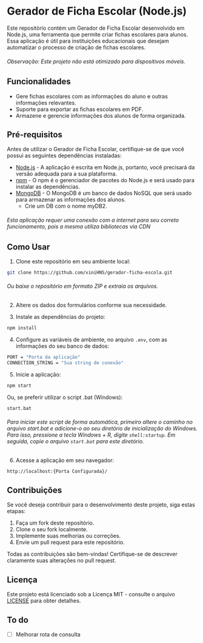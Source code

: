 # Gerador de Ficha Escolar (Node.js)

Este repositório contém um Gerador de Ficha Escolar desenvolvido em Node.js, uma ferramenta que permite criar fichas escolares para alunos. Essa aplicação é útil para instituições educacionais que desejam automatizar o processo de criação de fichas escolares.
###### Observação: Este projeto não está otimizado para dispositivos móveis.

## Funcionalidades

- Gere fichas escolares com as informações do aluno e outras informações relevantes.
- Suporte para exportar as fichas escolares em PDF.
- Armazene e gerencie informações dos alunos de forma organizada.

## Pré-requisitos

Antes de utilizar o Gerador de Ficha Escolar, certifique-se de que você possui as seguintes dependências instaladas:

- [Node.js](https://nodejs.org/) - A aplicação é escrita em Node.js, portanto, você precisará da versão adequada para a sua plataforma.
- [npm](https://www.npmjs.com/) - O npm é o gerenciador de pacotes do Node.js e será usado para instalar as dependências.
- [MongoDB](https://www.mongodb.com/) - O MongoDB é um banco de dados NoSQL que será usado para armazenar as informações dos alunos.
  - Crie um DB com o nome myDB2.
 ###### Esta aplicação requer uma conexão com a internet para seu correto funcionamento, pois a mesma utiliza bibliotecas via CDN

## Como Usar

1. Clone este repositório em seu ambiente local:

```bash
git clone https://github.com/viniHNS/gerador-ficha-escola.git
```
 ###### Ou baixe o repositório em formato ZIP e extraia os arquivos.

2. Altere os dados dos formulários conforme sua necessidade.


3. Instale as dependências do projeto:

```bash
npm install
```
4. Configure as variáveis de ambiente, no arquivo `.env`, com as informações do seu banco de dados:

```bash
PORT = "Porta da aplicação"
CONNECTION_STRING = "Sua string de conexão"
```
5. Inicie a aplicação: 

```bash
npm start
```
Ou, se preferir utilizar o script .bat (Windows):

```bash
start.bat
```

###### Para iniciar este script de forma automática, primeiro altere o caminho no arquivo start.bat e adicione-o ao seu diretório de inicialização do Windows. Para isso, pressione a tecla Windows + R, digite `shell:startup`. Em seguida, copie o arquivo `start.bat` para este diretório.

6. Acesse a aplicação em seu navegador:

```bash
http://localhost:{Porta Configurada}/
```

## Contribuições

Se você deseja contribuir para o desenvolvimento deste projeto, siga estas etapas:

1. Faça um fork deste repositório.
2. Clone o seu fork localmente.
3. Implemente suas melhorias ou correções.
4. Envie um pull request para este repositório.

Todas as contribuições são bem-vindas! Certifique-se de descrever claramente suas alterações no pull request.

## Licença

Este projeto está licenciado sob a Licença MIT - consulte o arquivo [LICENSE](LICENSE) para obter detalhes.

## To do

- [ ] Melhorar rota de consulta




